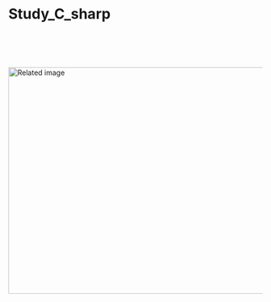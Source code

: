 # Study_C_sharp
 <img class="irc_mi" src="https://cdn3.macworld.co.uk/cmsdata/features/3640347/learn_c_sharp_mac_osx_thumb800.jpg" onload="typeof google==='object'&amp;&amp;google.aft&amp;&amp;google.aft(this)" alt="Related image" width="800" height="450" style="margin-top: 70px;">
